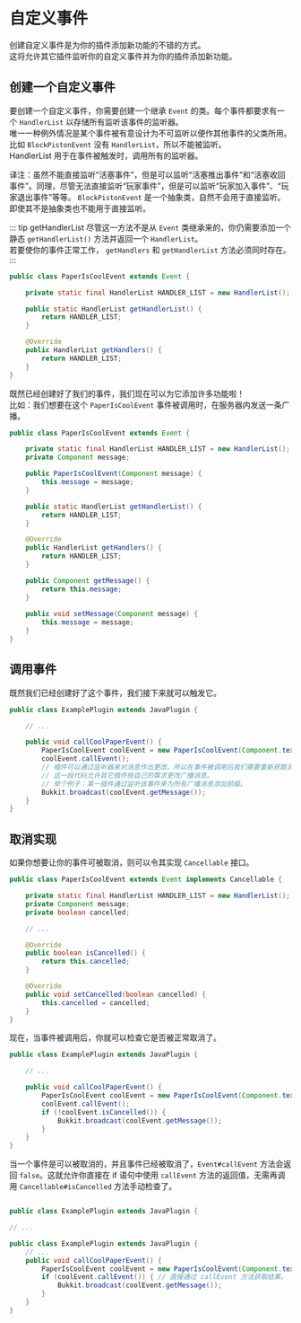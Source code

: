 # 自定义事件

创建自定义事件是为你的插件添加新功能的不错的方式。    
这将允许其它插件监听你的自定义事件并为你的插件添加新功能。

## 创建一个自定义事件

要创建一个自定义事件，你需要创建一个继承 `Event` 的类。每个事件都要求有一个 `HandlerList` 以存储所有监听该事件的监听器。  
唯一一种例外情况是某个事件被有意设计为不可监听以便作其他事件的父类所用。比如 `BlockPistonEvent` 没有 `HandlerList`，所以不能被监听。  
HandlerList 用于在事件被触发时，调用所有的监听器。  

译注：虽然不能直接监听“活塞事件”，但是可以监听“活塞推出事件”和“活塞收回事件”。同理，尽管无法直接监听“玩家事件”，但是可以监听“玩家加入事件”、“玩家退出事件”等等。 `BlockPistonEvent` 是一个抽象类，自然不会用于直接监听。即使其不是抽象类也不能用于直接监听。

::: tip getHandlerList
尽管这一方法不是从 `Event` 类继承来的，你仍需要添加一个静态 `getHandlerList()` 方法并返回一个 `HandlerList`。  
若要使你的事件正常工作， `getHandlers` 和 `getHandlerList` 方法必须同时存在。  
:::

```java
public class PaperIsCoolEvent extends Event {

    private static final HandlerList HANDLER_LIST = new HandlerList();

    public static HandlerList getHandlerList() {
        return HANDLER_LIST;
    }

    @Override
    public HandlerList getHandlers() {
        return HANDLER_LIST;
    }
}
```

既然已经创建好了我们的事件，我们现在可以为它添加许多功能啦！  
比如：我们想要在这个 `PaperIsCoolEvent` 事件被调用时，在服务器内发送一条广播。

```java
public class PaperIsCoolEvent extends Event {

    private static final HandlerList HANDLER_LIST = new HandlerList();
    private Component message;

    public PaperIsCoolEvent(Component message) {
        this.message = message;
    }

    public static HandlerList getHandlerList() {
        return HANDLER_LIST;
    }

    @Override
    public HandlerList getHandlers() {
        return HANDLER_LIST;
    }

    public Component getMessage() {
        return this.message;
    }
    
    public void setMessage(Component message) {
        this.message = message;
    }
}
```

## 调用事件

既然我们已经创建好了这个事件，我们接下来就可以触发它。  

```java
public class ExamplePlugin extends JavaPlugin {

    // ...

    public void callCoolPaperEvent() {
        PaperIsCoolEvent coolEvent = new PaperIsCoolEvent(Component.text("Paper is cool!"));
        coolEvent.callEvent();
        // 插件可以通过监听器来对消息作出更改。所以在事件被调用后我们需要重新获取消息内容。
        // 这一段代码允许其它插件按自己的需求更改广播消息。
        // 举个例子：某一插件通过监听该事件来为所有广播消息添加前缀。
        Bukkit.broadcast(coolEvent.getMessage());
    }
}
```

## 取消实现

如果你想要让你的事件可被取消，则可以令其实现 `Cancellable` 接口。

```java
public class PaperIsCoolEvent extends Event implements Cancellable {

    private static final HandlerList HANDLER_LIST = new HandlerList();
    private Component message;
    private boolean cancelled;

    // ...

    @Override
    public boolean isCancelled() {
        return this.cancelled;
    }

    @Override
    public void setCancelled(boolean cancelled) {
        this.cancelled = cancelled;
    }
}
```

现在，当事件被调用后，你就可以检查它是否被正常取消了。

```java
public class ExamplePlugin extends JavaPlugin {

    // ...

    public void callCoolPaperEvent() {
        PaperIsCoolEvent coolEvent = new PaperIsCoolEvent(Component.text("Paper is cool!"));
        coolEvent.callEvent();
        if (!coolEvent.isCancelled()) {
            Bukkit.broadcast(coolEvent.getMessage());
        }
    }
}
```
当一个事件是可以被取消的，并且事件已经被取消了，`Event#callEvent` 方法会返回 `false`。这就允许你直接在 if 语句中使用 `callEvent` 方法的返回值，无需再调用  `Cancellable#isCancelled` 方法手动检查了。  
  
```java

public class ExamplePlugin extends JavaPlugin {

// ...

public class ExamplePlugin extends JavaPlugin {
    // ...
    public void callCoolPaperEvent() {
        PaperIsCoolEvent coolEvent = new PaperIsCoolEvent(Component.text("Paper is cool!"));
        if (coolEvent.callEvent()) { // 直接通过 callEvent 方法获取结果。
            Bukkit.broadcast(coolEvent.getMessage());
        }
    }
}

```
